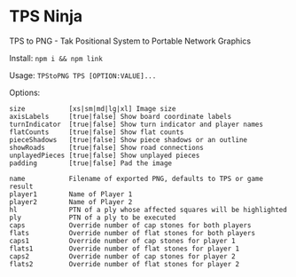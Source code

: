 TPS Ninja
===

TPS to PNG - Tak Positional System to Portable Network Graphics

Install: `npm i && npm link`

Usage: `TPStoPNG TPS [OPTION:VALUE]...`

Options:

    size           [xs|sm|md|lg|xl] Image size
    axisLabels     [true|false] Show board coordinate labels
    turnIndicator  [true|false] Show turn indicator and player names
    flatCounts     [true|false] Show flat counts
    pieceShadows   [true|false] Show piece shadows or an outline
    showRoads      [true|false] Show road connections
    unplayedPieces [true|false] Show unplayed pieces
    padding        [true|false] Pad the image

    name           Filename of exported PNG, defaults to TPS or game result
    player1        Name of Player 1
    player2        Name of Player 2
    hl             PTN of a ply whose affected squares will be highlighted
    ply            PTN of a ply to be executed
    caps           Override number of cap stones for both players
    flats          Override number of flat stones for both players
    caps1          Override number of cap stones for player 1
    flats1         Override number of flat stones for player 1
    caps2          Override number of cap stones for player 2
    flats2         Override number of flat stones for player 2
